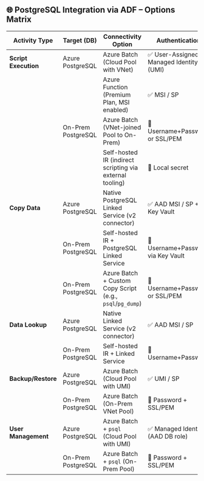 ## 🌐 PostgreSQL Integration via ADF – Options Matrix

| Activity Type       | Target (DB)           | Connectivity Option                                      | Authentication                             | ADF Component             | Recommended?         |
|---------------------|------------------------|-----------------------------------------------------------|---------------------------------------------|----------------------------|----------------------|
| **Script Execution**| Azure PostgreSQL       | Azure Batch (Cloud Pool with VNet)                        | ✅ User-Assigned Managed Identity (UMI)      | Custom Activity            | ✅ Best Option        |
|                     |                        | Azure Function (Premium Plan, MSI enabled)                | ✅ MSI / SP                                  | Web or Custom Activity     | Optional (small-scale)|
|                     | On-Prem PostgreSQL     | Azure Batch (VNet-joined Pool to On-Prem)                 | 🔐 Username+Password or SSL/PEM              | Custom Activity            | ✅ Best Option        |
|                     |                        | Self-hosted IR (indirect scripting via external tooling)  | 🔐 Local secret                              | Not native                 | ❌ Hacky workaround   |
| **Copy Data**       | Azure PostgreSQL       | Native PostgreSQL Linked Service (v2 connector)           | ✅ AAD MSI / SP + Key Vault                  | Copy Activity              | ✅ Best Option        |
|                     | On-Prem PostgreSQL     | Self-hosted IR + PostgreSQL Linked Service                | 🔐 Username+Password via Key Vault           | Copy Activity              | ✅ Only Option        |
|                     | On-Prem PostgreSQL     | Azure Batch + Custom Copy Script (e.g., `psql`/`pg_dump`) | 🔐 Username+Password or SSL/PEM              | Custom Activity            | Optional (advanced)   |
| **Data Lookup**     | Azure PostgreSQL       | Native Linked Service (v2 connector)                      | ✅ AAD MSI / SP                               | Lookup Activity            | ✅ Best Option        |
|                     | On-Prem PostgreSQL     | Self-hosted IR + Linked Service                           | 🔐 Username+Password                         | Lookup Activity            | ✅ Only Option        |
| **Backup/Restore**  | Azure PostgreSQL       | Azure Batch (Cloud Pool with UMI)                         | ✅ UMI / SP                                   | Custom Activity (`pg_dump`) | ✅ Recommended        |
|                     | On-Prem PostgreSQL     | Azure Batch (On-Prem VNet Pool)                           | 🔐 Password + SSL/PEM                         | Custom Activity            | ✅ Recommended        |
| **User Management** | Azure PostgreSQL       | Azure Batch + `psql` (Cloud Pool with UMI)                | ✅ Managed Identity (AAD DB role)            | Custom Activity            | ✅ Recommended        |
|                     | On-Prem PostgreSQL     | Azure Batch + `psql` (On-Prem Pool)                       | 🔐 Password + SSL/PEM                         | Custom Activity            | ✅ Recommended        |
